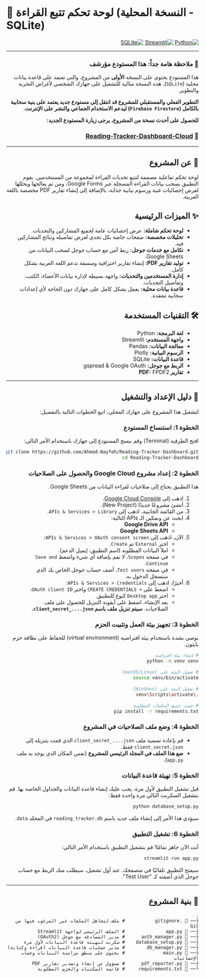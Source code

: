 # 📖 لوحة تحكم تتبع القراءة (النسخة المحلية - SQLite)

<div dir="rtl">

[![Python](https://img.shields.io/badge/Python-3.9%2B-blue?logo=python)](https://www.python.org/)
[![Streamlit](https://img.shields.io/badge/Streamlit-1.25%2B-red?logo=streamlit)](https.streamlit.io/)
[![SQLite](https://img.shields.io/badge/Database-SQLite-blue.svg)](https://www.sqlite.org/)

---

### 🛑 **ملاحظة هامة جداً: هذا المستودع مؤرشف**

هذا المستودع يحتوي على النسخة **الأولى** من المشروع، والتي تعتمد على قاعدة بيانات محلية (`SQLite`). هذه النسخة مثالية للتشغيل على جهازك الشخصي لأغراض التجربة والتطوير.

**التطوير الفعلي والمستقبلي للمشروع قد انتقل إلى مستودع جديد يعتمد على بنية سحابية بالكامل (`Firebase Firestore`) ليدعم الاستخدام الجماعي والنشر على الإنترنت.**

**للحصول على أحدث نسخة من المشروع، يرجى زيارة المستودع الجديد:**
### 🔗 **[Reading-Tracker-Dashboard-Cloud](https://github.com/Ahmad-Nayfeh/Reading-Tracker-Dashboard-Cloud)**

---

## 🎯 عن المشروع

لوحة تحكم تفاعلية مصممة لتتبع تحديات القراءة لمجموعة من المستخدمين. يقوم التطبيق بسحب بيانات القراءة المسجلة عبر Google Forms، ومن ثم يعالجها ويحللها لعرض إحصائيات غنية ورسوم بيانية جذابة، بالإضافة إلى إنشاء تقارير PDF مخصصة باللغة العربية.



## ✨ الميزات الرئيسية

- **لوحة تحكم شاملة:** عرض إحصائيات عامة لجميع المشاركين والتحديات.
- **تحليلات مخصصة:** صفحات خاصة بكل تحدي لعرض تفاصيله ونتائج المشاركين فيه.
- **تكامل مع خدمات جوجل:** ربط آمن مع حساب جوجل لسحب البيانات من Google Sheets.
- **توليد تقارير PDF:** إنشاء تقارير احترافية ومنسقة تدعم اللغة العربية بشكل كامل.
- **إدارة المستخدمين والتحديات:** واجهة بسيطة لإدارة بيانات الأعضاء، الكتب، وتفاصيل التحديات.
- **قاعدة بيانات محلية:** يعمل بشكل كامل على جهازك دون الحاجة لأي إعدادات سحابية معقدة.

## 🛠️ التقنيات المستخدمة

- **لغة البرمجة:** Python
- **واجهة المستخدم:** Streamlit
- **معالجة البيانات:** Pandas
- **الرسوم البيانية:** Plotly
- **قاعدة البيانات:** SQLite
- **الربط مع جوجل:** gspread & Google OAuth
- **تقارير PDF:** FPDF2

---

## 🚀 دليل الإعداد والتشغيل

لتشغيل هذا المشروع على جهازك المحلي، اتبع الخطوات التالية بالتفصيل:

### الخطوة 1: استنساخ المستودع

افتح الطرفية (Terminal) وقم بنسخ المستودع إلى جهازك باستخدام الأمر التالي:
```bash
git clone https://github.com/Ahmad-Nayfeh/Reading-Tracker-Dashboard.git
cd Reading-Tracker-Dashboard
```

### الخطوة 2: إعداد مشروع Google Cloud والحصول على الصلاحيات

هذا التطبيق يحتاج إلى صلاحيات لقراءة البيانات من Google Sheets.

1.  اذهب إلى [Google Cloud Console](https://console.cloud.google.com/).
2.  أنشئ مشروعًا جديدًا (New Project).
3.  من القائمة الجانبية، اذهب إلى `APIs & Services > Library`.
4.  ابحث عن وتمكين الـ APIs التالية:
    * **Google Drive API**
    * **Google Sheets API**
5.  الآن، اذهب إلى `APIs & Services > OAuth consent screen`:
    * اختر `External` ثم `Create`.
    * املأ البيانات المطلوبة (اسم التطبيق، إيميل الدعم).
    * في صفحة `Scopes`، لا تقم بإضافة أي شيء واضغط `Save and Continue`.
    * في صفحة `Test users`، أضف حساب جوجل الخاص بك الذي ستسجل الدخول به.
6.  أخيرًا، اذهب إلى `APIs & Services > Credentials`:
    * اضغط على `+ CREATE CREDENTIALS` واختر `OAuth client ID`.
    * اختر `Desktop app` كنوع للتطبيق.
    * بعد الإنشاء، اضغط على أيقونة التنزيل للحصول على ملف الصلاحيات. **سيتم تنزيل ملف باسم `client_secret_....json`.**

### الخطوة 3: تجهيز بيئة العمل وتثبيت الحزم

نوصي بشدة باستخدام بيئة افتراضية (virtual environment) للحفاظ على نظافة حزم بايثون.

```bash
# إنشاء بيئة افتراضية
python -m venv venv

# تفعيل البيئة على (macOS/Linux)
source venv/bin/activate

# تفعيل البيئة على (Windows)
.\venv\Scripts\activate

# تثبيت جميع المكتبات المطلوبة
pip install -r requirements.txt
```

### الخطوة 4: وضع ملف الصلاحيات في المشروع

- قم بإعادة تسمية ملف `client_secret_....json` الذي قمت بتنزيله إلى `client_secret.json` فقط.
- **ضع هذا الملف في المجلد الرئيسي للمشروع** (نفس المكان الذي يوجد به ملف `app.py`).

### الخطوة 5: تهيئة قاعدة البيانات

قبل تشغيل التطبيق لأول مرة، يجب عليك إنشاء قاعدة البيانات والجداول الخاصة بها. قم بتشغيل السكربت التالي مرة واحدة فقط:

```bash
python database_setup.py
```
سيؤدي هذا الأمر إلى إنشاء ملف جديد باسم `reading_tracker.db` في المجلد `data`.

### الخطوة 6: تشغيل التطبيق

أنت الآن جاهز تمامًا! قم بتشغيل التطبيق باستخدام الأمر التالي:

```bash
streamlit run app.py
```

سيفتح التطبيق تلقائيًا في متصفحك. عند أول تشغيل، سيطلب منك الربط مع حساب جوجل الذي أضفته كـ "Test User".

---

## 📂 بنية المشروع

```
.
├── 📄 .gitignore           # ملف لتجاهل الملفات غير المرغوب فيها من Git
├── 🐍 app.py               # الملف الرئيسي لواجهة Streamlit
├── 🐍 auth_manager.py      # مدير المصادقة مع جوجل (OAuth2)
├── 🐍 database_setup.py    # سكربت لتهيئة قاعدة البيانات لأول مرة
├── 🐍 db_manager.py        # مدير عمليات قاعدة البيانات (قراءة وكتابة)
├── 🐍 main.py              # يحتوي على منطق مزامنة البيانات وحساب الإحصائيات
├── 🐍 pdf_reporter.py      # مسؤول عن إنشاء وتصدير تقارير PDF
└── 📄 requirements.txt     # قائمة المكتبات والحزم المطلوبة
```